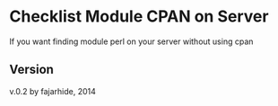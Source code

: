 Checklist Module CPAN on Server
===============================

If you want finding module perl on your server without using cpan 

Version
-------
v.0.2 by fajarhide, 2014
